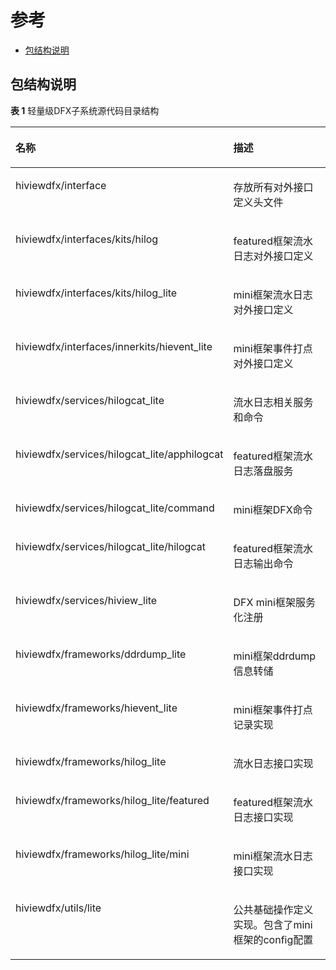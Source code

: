 # 参考<a name="ZH-CN_TOPIC_0000001063223654"></a>

-   [包结构说明](#section5487173174316)

## 包结构说明<a name="section5487173174316"></a>

**表 1**  轻量级DFX子系统源代码目录结构

<a name="table66755210373"></a>
<table><thead align="left"><tr id="row56777233718"><th class="cellrowborder" valign="top" width="36.09%" id="mcps1.2.3.1.1"><p id="p1367713214377"><a name="p1367713214377"></a><a name="p1367713214377"></a>名称</p>
</th>
<th class="cellrowborder" valign="top" width="63.91%" id="mcps1.2.3.1.2"><p id="p36771228375"><a name="p36771228375"></a><a name="p36771228375"></a>描述</p>
</th>
</tr>
</thead>
<tbody><tr id="row66782283710"><td class="cellrowborder" valign="top" width="36.09%" headers="mcps1.2.3.1.1 "><p id="p1167811273717"><a name="p1167811273717"></a><a name="p1167811273717"></a>hiviewdfx/interface</p>
</td>
<td class="cellrowborder" valign="top" width="63.91%" headers="mcps1.2.3.1.2 "><p id="p1467912223712"><a name="p1467912223712"></a><a name="p1467912223712"></a>存放所有对外接口定义头文件</p>
</td>
</tr>
<tr id="row1167910233715"><td class="cellrowborder" valign="top" width="36.09%" headers="mcps1.2.3.1.1 "><p id="p106801023374"><a name="p106801023374"></a><a name="p106801023374"></a>hiviewdfx/interfaces/kits/hilog</p>
</td>
<td class="cellrowborder" valign="top" width="63.91%" headers="mcps1.2.3.1.2 "><p id="p668013223716"><a name="p668013223716"></a><a name="p668013223716"></a>featured框架流水日志对外接口定义</p>
</td>
</tr>
<tr id="row166801626377"><td class="cellrowborder" valign="top" width="36.09%" headers="mcps1.2.3.1.1 "><p id="p9681162123713"><a name="p9681162123713"></a><a name="p9681162123713"></a>hiviewdfx/interfaces/kits/hilog_lite</p>
</td>
<td class="cellrowborder" valign="top" width="63.91%" headers="mcps1.2.3.1.2 "><p id="p16814213713"><a name="p16814213713"></a><a name="p16814213713"></a>mini框架流水日志对外接口定义</p>
</td>
</tr>
<tr id="row1568116218371"><td class="cellrowborder" valign="top" width="36.09%" headers="mcps1.2.3.1.1 "><p id="p868115223710"><a name="p868115223710"></a><a name="p868115223710"></a>hiviewdfx/interfaces/innerkits/hievent_lite</p>
</td>
<td class="cellrowborder" valign="top" width="63.91%" headers="mcps1.2.3.1.2 "><p id="p66823263717"><a name="p66823263717"></a><a name="p66823263717"></a>mini框架事件打点对外接口定义</p>
</td>
</tr>
<tr id="row11682112203711"><td class="cellrowborder" valign="top" width="36.09%" headers="mcps1.2.3.1.1 "><p id="p96825213719"><a name="p96825213719"></a><a name="p96825213719"></a>hiviewdfx/services/hilogcat_lite</p>
</td>
<td class="cellrowborder" valign="top" width="63.91%" headers="mcps1.2.3.1.2 "><p id="p36821528373"><a name="p36821528373"></a><a name="p36821528373"></a>流水日志相关服务和命令</p>
</td>
</tr>
<tr id="row1768314213719"><td class="cellrowborder" valign="top" width="36.09%" headers="mcps1.2.3.1.1 "><p id="p156830213710"><a name="p156830213710"></a><a name="p156830213710"></a>hiviewdfx/services/hilogcat_lite/apphilogcat</p>
</td>
<td class="cellrowborder" valign="top" width="63.91%" headers="mcps1.2.3.1.2 "><p id="p176847283719"><a name="p176847283719"></a><a name="p176847283719"></a>featured框架流水日志落盘服务</p>
</td>
</tr>
<tr id="row16841212371"><td class="cellrowborder" valign="top" width="36.09%" headers="mcps1.2.3.1.1 "><p id="p2068419220378"><a name="p2068419220378"></a><a name="p2068419220378"></a>hiviewdfx/services/hilogcat_lite/command</p>
</td>
<td class="cellrowborder" valign="top" width="63.91%" headers="mcps1.2.3.1.2 "><p id="p7684627377"><a name="p7684627377"></a><a name="p7684627377"></a>mini框架DFX命令</p>
</td>
</tr>
<tr id="row1068414210373"><td class="cellrowborder" valign="top" width="36.09%" headers="mcps1.2.3.1.1 "><p id="p18685127370"><a name="p18685127370"></a><a name="p18685127370"></a>hiviewdfx/services/hilogcat_lite/hilogcat</p>
</td>
<td class="cellrowborder" valign="top" width="63.91%" headers="mcps1.2.3.1.2 "><p id="p1868515233717"><a name="p1868515233717"></a><a name="p1868515233717"></a>featured框架流水日志输出命令</p>
</td>
</tr>
<tr id="row568610243714"><td class="cellrowborder" valign="top" width="36.09%" headers="mcps1.2.3.1.1 "><p id="p6686720376"><a name="p6686720376"></a><a name="p6686720376"></a>hiviewdfx/services/hiview_lite</p>
</td>
<td class="cellrowborder" valign="top" width="63.91%" headers="mcps1.2.3.1.2 "><p id="p196875293712"><a name="p196875293712"></a><a name="p196875293712"></a>DFX mini框架服务化注册</p>
</td>
</tr>
<tr id="row56871215376"><td class="cellrowborder" valign="top" width="36.09%" headers="mcps1.2.3.1.1 "><p id="p468710214371"><a name="p468710214371"></a><a name="p468710214371"></a>hiviewdfx/frameworks/ddrdump_lite</p>
</td>
<td class="cellrowborder" valign="top" width="63.91%" headers="mcps1.2.3.1.2 "><p id="p2687152153717"><a name="p2687152153717"></a><a name="p2687152153717"></a>mini框架ddrdump信息转储</p>
</td>
</tr>
<tr id="row669011223710"><td class="cellrowborder" valign="top" width="36.09%" headers="mcps1.2.3.1.1 "><p id="p15690029377"><a name="p15690029377"></a><a name="p15690029377"></a>hiviewdfx/frameworks/hievent_lite</p>
</td>
<td class="cellrowborder" valign="top" width="63.91%" headers="mcps1.2.3.1.2 "><p id="p56911927374"><a name="p56911927374"></a><a name="p56911927374"></a>mini框架事件打点记录实现</p>
</td>
</tr>
<tr id="row196911922371"><td class="cellrowborder" valign="top" width="36.09%" headers="mcps1.2.3.1.1 "><p id="p1969222203712"><a name="p1969222203712"></a><a name="p1969222203712"></a>hiviewdfx/frameworks/hilog_lite</p>
</td>
<td class="cellrowborder" valign="top" width="63.91%" headers="mcps1.2.3.1.2 "><p id="p1669213210373"><a name="p1669213210373"></a><a name="p1669213210373"></a>流水日志接口实现</p>
</td>
</tr>
<tr id="row166921927372"><td class="cellrowborder" valign="top" width="36.09%" headers="mcps1.2.3.1.1 "><p id="p76931217377"><a name="p76931217377"></a><a name="p76931217377"></a>hiviewdfx/frameworks/hilog_lite/featured</p>
</td>
<td class="cellrowborder" valign="top" width="63.91%" headers="mcps1.2.3.1.2 "><p id="p1069311212377"><a name="p1069311212377"></a><a name="p1069311212377"></a>featured框架流水日志接口实现</p>
</td>
</tr>
<tr id="row1669315213379"><td class="cellrowborder" valign="top" width="36.09%" headers="mcps1.2.3.1.1 "><p id="p7693152143719"><a name="p7693152143719"></a><a name="p7693152143719"></a>hiviewdfx/frameworks/hilog_lite/mini</p>
</td>
<td class="cellrowborder" valign="top" width="63.91%" headers="mcps1.2.3.1.2 "><p id="p116931223711"><a name="p116931223711"></a><a name="p116931223711"></a>mini框架流水日志接口实现</p>
</td>
</tr>
<tr id="row769413216372"><td class="cellrowborder" valign="top" width="36.09%" headers="mcps1.2.3.1.1 "><p id="p769542113710"><a name="p769542113710"></a><a name="p769542113710"></a>hiviewdfx/utils/lite</p>
</td>
<td class="cellrowborder" valign="top" width="63.91%" headers="mcps1.2.3.1.2 "><p id="p16951524379"><a name="p16951524379"></a><a name="p16951524379"></a>公共基础操作定义实现。包含了mini框架的config配置</p>
</td>
</tr>
</tbody>
</table>

